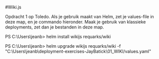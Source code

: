 #Wiki.js

Opdracht 1 op Toledo. Als je gebruik maakt van Helm, zet je values-file in deze map, en je commando hieronder. Maak je gebruik van klassieke deployments, zet dan je bestanden in deze map.

PS C:\Users\jeanb> helm install wikijs requarks/wiki

PS C:\Users\jeanb> helm upgrade wikijs requarks/wiki -f "C:\Users\jeanb\deployment-exercises-JayBatick\01_WIKI/values.yaml"

